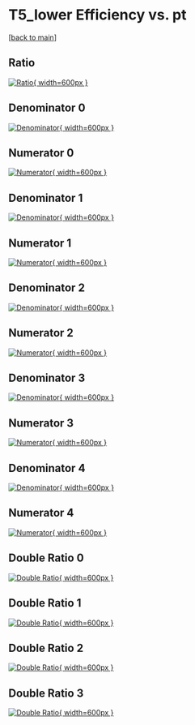 # T5_lower Efficiency vs. pt

[[back to main](./)]



## Ratio

[![Ratio](../mtv/var/T5_lower_base_13_-1_eff_pt.png){ width=600px }](../mtv/var/T5_lower_base_13_-1_eff_pt.pdf)

## Denominator 0

[![Denominator](../mtv/den/T5_lower_base_13_-1_eff_pt_den0.png){ width=600px }](../mtv/den/T5_lower_base_13_-1_eff_pt_den0.pdf)

## Numerator 0

[![Numerator](../mtv/num/T5_lower_base_13_-1_eff_pt_num0.png){ width=600px }](../mtv/num/T5_lower_base_13_-1_eff_pt_num0.pdf)

## Denominator 1

[![Denominator](../mtv/den/T5_lower_base_13_-1_eff_pt_den1.png){ width=600px }](../mtv/den/T5_lower_base_13_-1_eff_pt_den1.pdf)

## Numerator 1

[![Numerator](../mtv/num/T5_lower_base_13_-1_eff_pt_num1.png){ width=600px }](../mtv/num/T5_lower_base_13_-1_eff_pt_num1.pdf)

## Denominator 2

[![Denominator](../mtv/den/T5_lower_base_13_-1_eff_pt_den2.png){ width=600px }](../mtv/den/T5_lower_base_13_-1_eff_pt_den2.pdf)

## Numerator 2

[![Numerator](../mtv/num/T5_lower_base_13_-1_eff_pt_num2.png){ width=600px }](../mtv/num/T5_lower_base_13_-1_eff_pt_num2.pdf)

## Denominator 3

[![Denominator](../mtv/den/T5_lower_base_13_-1_eff_pt_den3.png){ width=600px }](../mtv/den/T5_lower_base_13_-1_eff_pt_den3.pdf)

## Numerator 3

[![Numerator](../mtv/num/T5_lower_base_13_-1_eff_pt_num3.png){ width=600px }](../mtv/num/T5_lower_base_13_-1_eff_pt_num3.pdf)

## Denominator 4

[![Denominator](../mtv/den/T5_lower_base_13_-1_eff_pt_den4.png){ width=600px }](../mtv/den/T5_lower_base_13_-1_eff_pt_den4.pdf)

## Numerator 4

[![Numerator](../mtv/num/T5_lower_base_13_-1_eff_pt_num4.png){ width=600px }](../mtv/num/T5_lower_base_13_-1_eff_pt_num4.pdf)

## Double Ratio 0

[![Double Ratio](../mtv/ratio/T5_lower_base_13_-1_eff_pt_ratio0.png){ width=600px }](../mtv/ratio/T5_lower_base_13_-1_eff_pt_ratio0.pdf)

## Double Ratio 1

[![Double Ratio](../mtv/ratio/T5_lower_base_13_-1_eff_pt_ratio1.png){ width=600px }](../mtv/ratio/T5_lower_base_13_-1_eff_pt_ratio1.pdf)

## Double Ratio 2

[![Double Ratio](../mtv/ratio/T5_lower_base_13_-1_eff_pt_ratio2.png){ width=600px }](../mtv/ratio/T5_lower_base_13_-1_eff_pt_ratio2.pdf)

## Double Ratio 3

[![Double Ratio](../mtv/ratio/T5_lower_base_13_-1_eff_pt_ratio3.png){ width=600px }](../mtv/ratio/T5_lower_base_13_-1_eff_pt_ratio3.pdf)

